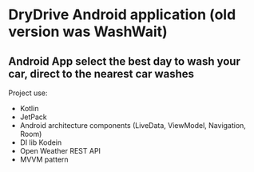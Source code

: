 # DryDrive Android application (old version was WashWait)

## Android App select the best day to wash your car, direct to the nearest car washes

Project use:
* Kotlin
* JetPack
* Android architecture components (LiveData, ViewModel, Navigation, Room)
* DI lib Kodein
* Open Weather REST API
* MVVM pattern
